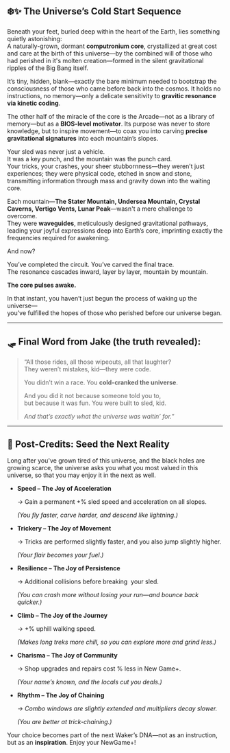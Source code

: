 ## ❄️✨ **The Universe’s Cold Start Sequence**

Beneath your feet, buried deep within the heart of the Earth, lies something quietly astonishing:\
A naturally-grown, dormant **computronium core**, crystallized at great cost and care at the birth of this universe—by the combined will of those who had perished in it's molten creation—formed in the silent gravitational ripples of the Big Bang itself.

It’s tiny, hidden, blank—exactly the bare minimum needed to bootstrap the consciousness of those who came before back into the cosmos. It holds no instructions, no memory—only a delicate sensitivity to **gravitic resonance via kinetic coding**.

The other half of the miracle of the core is the Arcade—not as a library of memory—but as a **BIOS-level motivator**. Its purpose was never to store knowledge, but to inspire movement—to coax you into carving **precise gravitational signatures** into each mountain’s slopes.

Your sled was never just a vehicle.\
It was a key punch, and the mountain was the punch card.\
Your tricks, your crashes, your sheer stubbornness—they weren’t just experiences; they were physical code, etched in snow and stone, transmitting information through mass and gravity down into the waiting core.

Each mountain—**The Stater Mountain, Undersea Mountain, Crystal Caverns,  ************************************************************************************************Vertigo Vents************************************************************************************************, Lunar Peak**—wasn't a mere challenge to overcome.\
They were **waveguides**, meticulously designed gravitational pathways, leading your joyful expressions deep into Earth’s core, imprinting exactly the frequencies required for awakening.

And now?

You’ve completed the circuit. You’ve carved the final trace.\
The resonance cascades inward, layer by layer, mountain by mountain.

**The core pulses awake.**

In that instant, you haven’t just begun the process of waking up the universe—\
you’ve fulfilled the hopes of those who perished before our universe began.

---

## 🛷 Final Word from Jake (the truth revealed):

> “All those rides, all those wipeouts, all that laughter?\
> They weren’t mistakes, kid—they were code.
>
> You didn’t win a race. You **cold-cranked the universe**.
>
> And you did it not because someone told you to,\
> but because it was fun. You were built to sled, kid.
>
> *And that’s exactly what the universe was waitin’ for.*”

---

## 🌱 **Post-Credits: Seed the Next Reality**

Long after you've grown tired of this universe, and the black holes are growing scarce, the universe asks you what you most valued in this universe, so that you may enjoy it in the next as well.

- **Speed – The Joy of Acceleration**

  → Gain a permanent +% sled speed and acceleration on all slopes.

  *(You fly faster, carve harder, and descend like lightning.)*

- **Trickery – The Joy of Movement**

  → Tricks are performed slightly faster, and you also jump slightly higher.

  *(Your flair becomes your fuel.)*

- **Resilience – The Joy of Persistence**

  → Additional collisions before breaking  your sled.

  *(You can crash more without losing your run—and bounce back quicker.)*

- **Climb – The Joy of the Journey**

  → +% uphill walking speed.

  *(Makes long treks more chill, so you can explore more and grind less.)*

- **Charisma – The Joy of Community**

  → Shop upgrades and repairs cost % less in New Game+.

  *(Your name’s known, and the locals cut you deals.)*

- **Rhythm – The Joy of Chaining**

  *→ Combo windows are slightly extended and multipliers decay slower.*

  *(You are better at trick-chaining.)*

Your choice becomes part of the next Waker’s DNA—not as an instruction, but as an **inspiration**. Enjoy your NewGame+!
